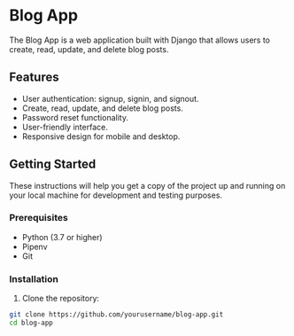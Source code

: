 # Blog App

The Blog App is a web application built with Django that allows users to create, read, update, and delete blog posts.

## Features

- User authentication: signup, signin, and signout.
- Create, read, update, and delete blog posts.
- Password reset functionality.
- User-friendly interface.
- Responsive design for mobile and desktop.

## Getting Started

These instructions will help you get a copy of the project up and running on your local machine for development and testing purposes.

### Prerequisites

- Python (3.7 or higher)
- Pipenv
- Git

### Installation

1. Clone the repository:

```bash
git clone https://github.com/yourusername/blog-app.git
cd blog-app

